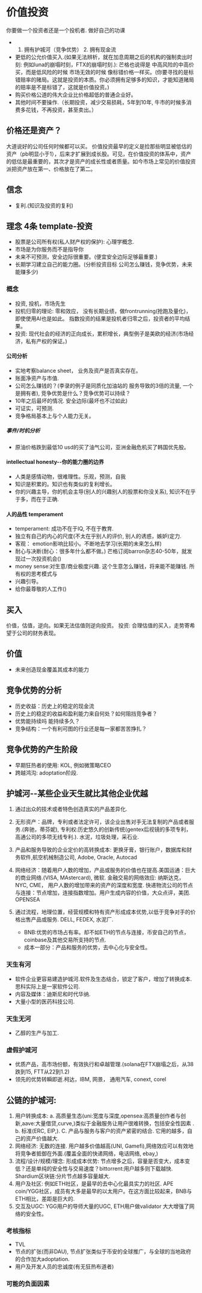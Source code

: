 # 价值投资
你要做一个投资者还是一个投机者.
做好自己的功课
- 1. 拥有护城河（竞争优势） 2. 拥有现金流
- 更低的公允价值买入.(如果无法辨析，就在加息周期之后的机构的强制卖出时刻: 例如luna的崩塌时刻，FTX的崩塌时刻.): 芒格也说得是 中高风险的中高价买，而是低风险的时候 市场无效的时候 像标错价格一样买。(你要寻找的是标错赔率的赌局。这就是投资的本质。你必须拥有足够多的知识，才能知道赌局的赔率是不是标错了，这就是价值投资。)
- 购买价格公道的伟大企业比价格超低的普通企业好。
- 其他时间不要操作.（长期投资，减少交易损耗，5年到10年, 牛市的时候多消费多花钱，不再投资，甚至卖出。）
## 价格还是资产？
大道说好的公司任何时候都可以买。
价值投资最早的定义是捡那些明显被低估的资产（pb明显小于1），后来才扩展到成长股。可见，在价值投资的体系中，资产的低估是最重要的，其次才是资产的成长性或者质量。如今市场上常见的价值投资派把资产放在第一、价格放在了第二。



## 信念
- 复利.(知识及投资的复利)
## 理念 4条 template-投资
- 股票是公司所有权(私人财产权的保护): 心理学概念.
- 市场是为你服务而不是指导你
- 未来不可预测，安全边际很重要。(便宜安全边际足够最重要.)
- 长期学习建立自己的能力圈。(分析投资目标 公司怎么赚钱，竞争优势，未来能赚多少)

### 概念
- 投资, 投机，市场先生
- 投机归零的理论: 零和效应， 没有长期业绩，做frontrunning(抢跑及量化)，即使使用AI也是如此。 指数投资的结果是投机者归零之后，投资者的平均结果。
- 投资: 现代社会的经济的正向成长，累积增长，典型例子是美欧的经济(市场经济，私有产权的保证。)

#### 公司分析
- 实地考察balance sheet， 业务及资产是否真实存在。
- 账面净资产与市值.
- 公司怎么赚钱的？(李录的例子是同质化加油站的 服务导致的3倍的流量, 一个是拥有者), 竞争优势是什么？竞争优势可以持续？
- 10年之后最坏的情况. 安全边际(最坏也不过如此)
- 可证实，可预测.
- 竞争格局基本上与个人能力无关。
##### 事件/时机分析
- 原油价格跌到最低10 usd的买了油气公司，亚洲金融危机买了韩国优先股。
#### intellectual honesty--你的能力圈的边界
- 人类是感情动物，很难理性。乐观，预测，自我
- 知识是积累的。知识也有类似的复利增长。
- 你的兴趣主导，你的机会主导(别人的兴趣别人的股票和你没关系), 知识不在乎于多，而在于正确.
#### 人的品性 temperament
- temperament: 成功不在于IQ, 不在于教育.
- 独立有自己的内心的尺度(不太在乎别人的评价, 别人的诱惑，嫉妒)定力.
- 客观： emotion影响比较小。不断地去学习(长期的未来怎么样)
- 耐心与决断(耐心：很多年什么都不做。) 芒格订阅barron杂志40-50年，就发现过一次投资机会()
- money sense:对生意/商业极度兴趣. 这个生意怎么赚钱，将来能不能赚钱. 所有权的思考模式与
- 兴趣引导。
- 给你最尊敬的人工作()
## 买入
价值，估值，逆向。如果无法估值则逆向投资。
投资: 合理估值的买入，走势寄希望于公司的财务表现。
## 价值
- 未来创造现金覆盖其成本的能力
## 竞争优势的分析
- 历史收益：历史上的稳定的现金流
- 历史上的稳定的收益和盈利能力来自何处？如何阻挡竞争者？
- 优势能持续吗 能持续多久？
- 竞争结构：一个有利可图的行业还是每一家都苦苦挣扎？
## 竞争优势的产生阶段
- 早期狂热者的使用: KOL, 例如微策略CEO
- 跨越鸿沟: adoptation阶段.
## 护城河--某些企业天生就比其他企业优越
1. 通过出众的技术或者特色创造真实的产品差异化.

2. 无形资产：品牌，专利或者法定许可，该企业出售对手无法复制的产品或者服务.(奔驰，蒂芬妮), 专利权:历史悠久的创新传统(gentex后视镜的多项专利，高通公司的多项无线专利.). 水泥，垃圾处理，采石业.
3. 产品和服务导致的企业定价的高转换成本: 更换牙膏，银行账户，数据库和财务软件,航空机械制造公司, Adobe, Oracle, Autocad
4. 网络经济：随着用户人数的增加，产品或服务的价值也在提高.美国运通：巨大的商业网络.(VISA, MAstercard), 微软. 金融交易的网络效应: 纳斯达克，NYC, CME， 用户人数的增加带来的资产的深度和宽度. 快递物流公司的节点与连接：节点增加，连接指数增加。用户生成内容的价值，大众点评，美团. OPENSEA
5. 通过流程，地理位置，经营规模和特有资产形成成本优势,以低于竞争对手的价格出售产品或服务. DELL, FEDEX, 水泥厂.
    - BNB:优势的市场占有率。却不如ETH的节点与连接，币安自己的节点，coinbase及其他交易所支持的节点.
    - 成本一部分：产品和服务的优势，去中心化与安全性。
### 天生有河
- 软件企业更容易建造护城河.软件及生态结合，锁定了客户，增加了转换成本. 思科实际上是一家软件公司.
- 内容及媒体：迪斯尼和时代华纳.
- 大量小型的医药科技公司.
### 天生无河
- 乙醇的生产与加工.
### 虚假护城河
- 优质产品，高市场份额，有效执行和卓越管理.(solana在FTX崩塌之后，从38跌到15, FTT从22到1.2)
- 领先的优势转瞬即逝.柯达，IBM, 网景， 通用汽车, conext, corel
## 公链的护城河:
1. 用户转换成本: a. 高质量生态(uni:宽度与深度,opensea:高质量创作者与创新,aave:大量借贷,curve,)类似于金融服务让用户很难转换，包括安全性因素 . b. 标准(ERC, EIP,). C. 产品与服务与客户的资产紧密的结合. 它用的越多，自己的资产价值越大.
2. 网络经济: 无数的连接. 用户越多价值越高(UNI, Gamefi),网络效应可以有效地将竞争者抵御在外面.(覆盖全面的快递网络，电话网络, ebay,)
3. 流程/设计/规模/理念: 形成成本优势: 节点增多之后，容量是否变大，成本变低？还是单纯的安全性与交易速度？bittorrent:用户越多则下载越快. Shardium区块链:分片节点越多容量越大.
4. 用户及社区: 例如ETH社区，是最早的去中心化最具实力的社区. APE coin/YGG社区，成员有大多是最早的以太用户。在这方面比较起来，BNB与ETH相比，差距是巨大的.
5. 交互及UGC: YGG用户的导师大量的UGC, ETH用户做validator 大大增强了网络的安全性。
### 考核指标
- TVL
- 节点的扩张(而非DAU), 节点扩张类似于币安的全球推广，与全球的当地政府的合作加大adoptation.
- 用户及开发人员的忠诚度(有无狂热布道者)
### 可能的负面因素
